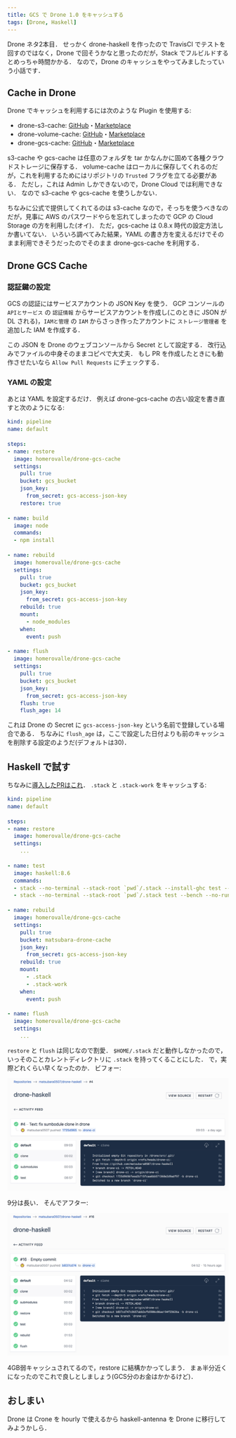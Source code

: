 ```yaml
---
title: GCS で Drone 1.0 をキャッシュする
tags: [Drone, Haskell]
---
```


Drone ネタ2本目．
せっかく drone-haskell を作ったので TravisCI でテストを回すのではなく，Drone で回そうかなと思ったのだが，Stack でフルビルドするとめっちゃ時間かかる．
なので，Drone のキャッシュをやってみましたっていう小話です．

## Cache in Drone

Drone でキャッシュを利用するには次のような Plugin を使用する:

- drone-s3-cache: [GitHub](https://github.com/drone-plugins/drone-s3-cache)・[Marketplace](http://plugins.drone.io/drone-plugins/drone-s3-cache/)
- drone-volume-cache: [GitHub](https://github.com/drone-plugins/drone-volume-cache)・[Marketplace](http://plugins.drone.io/drillster/drone-volume-cache/)
- drone-gcs-cache: [GitHub](https://github.com/hvalle/drone-gcs-cache)・[Marketplace](http://plugins.drone.io/hvalle/drone-gcs-cache/)

s3-cache や gcs-cache は任意のフォルダを tar かなんかに固めて各種クラウドストレージに保存する．
volume-cache はローカルに保存してくれるのだが，これを利用するためにはリポジトリの `Trusted` フラグを立てる必要がある．
ただし，これは Admin しかできないので，Drone Cloud では利用できない．
なので s3-cache や gcs-cache を使うしかない．

ちなみに公式で提供してくれてるのは s3-cache なので，そっちを使うべきなのだが，見事に AWS のパスワードやらを忘れてしまったので GCP の Cloud Storage の方を利用した(オイ)．
ただ，gcs-cache は 0.8.x 時代の設定方法しか書いてない．
いろいろ調べてみた結果，YAML の書き方を変えるだけでそのまま利用できそうだったのでそのまま drone-gcs-cache を利用する．

## Drone GCS Cache

### 認証鍵の設定

GCS の認証にはサービスアカウントの JSON Key を使う．
GCP コンソールの `APIとサービス` の `認証情報` からサービスアカウントを作成し(このときに JSON が DL される)，`IAMと管理` の `IAM` からさっき作ったアカウントに `ストレージ管理者` を追加した IAM を作成する．

この JSON を Drone のウェブコンソールから Secret として設定する．
改行込みでファイルの中身そのままコピペで大丈夫．
もし PR を作成したときにも動作させたいなら `Allow Pull Requests` にチェックする．

### YAML の設定

あとは YAML を設定するだけ．
例えば drone-gcs-cache の古い設定を書き直すと次のようになる:

```yaml
kind: pipeline
name: default

steps:
- name: restore
  image: homerovalle/drone-gcs-cache
  settings:
    pull: true
    bucket: gcs_bucket
    json_key:
      from_secret: gcs-access-json-key
    restore: true

- name: build
  image: node
  commands:
  - npm install

- name: rebuild
  image: homerovalle/drone-gcs-cache
  settings:
    pull: true
    bucket: gcs_bucket
    json_key:
      from_secret: gcs-access-json-key
    rebuild: true
    mount:
      - node_modules
    when:
      event: push

- name: flush
  image: homerovalle/drone-gcs-cache
  settings:
    pull: true
    bucket: gcs_bucket
    json_key:
      from_secret: gcs-access-json-key
    flush: true
    flush_age: 14
```

これは Drone の Secret に `gcs-access-json-key` という名前で登録している場合である．
ちなみに `flush_age` は，ここで設定した日付よりも前のキャッシュを削除する設定のようだ(デフォルトは30)．

## Haskell で試す

ちなみに[導入したPRはこれ](https://github.com/matsubara0507/drone-haskell/pull/3)．
`.stack` と `.stack-work` をキャッシュする:

```yaml
kind: pipeline
name: default

steps:
- name: restore
  image: homerovalle/drone-gcs-cache
  settings:
    ...

- name: test
  image: haskell:8.6
  commands:
  - stack --no-terminal --stack-root `pwd`/.stack --install-ghc test --bench --only-dependencies
  - stack --no-terminal --stack-root `pwd`/.stack test --bench --no-run-benchmarks --no-haddock-deps --pedantic

- name: rebuild
  image: homerovalle/drone-gcs-cache
  settings:
    pull: true
    bucket: matsubara-drone-cache
    json_key:
      from_secret: gcs-access-json-key
    rebuild: true
    mount:
      - .stack
      - .stack-work
    when:
      event: push

- name: flush
  image: homerovalle/drone-gcs-cache
  settings:
    ...
```

`restore` と `flush` は同じなので割愛．
`$HOME/.stack` だと動作しなかったので，いっそのことカレントディレクトリに `.stack` を持ってくることにした．
で，実際どれくらい早くなったのか．
ビフォー:

![](/assets/use-drone-cache-with-gcs/before.jpg)

9分は長い．
そんでアフター:

![](/assets/use-drone-cache-with-gcs/after.jpg)

4GB弱キャッシュされてるので，restore に結構かかってしまう．
まぁ半分近くになったのでこれで良しとしましょう(GCS分のお金はかかるけど)．

## おしまい

Drone は Crone を hourly で使えるから haskell-antenna を Drone に移行してみようかしら．

